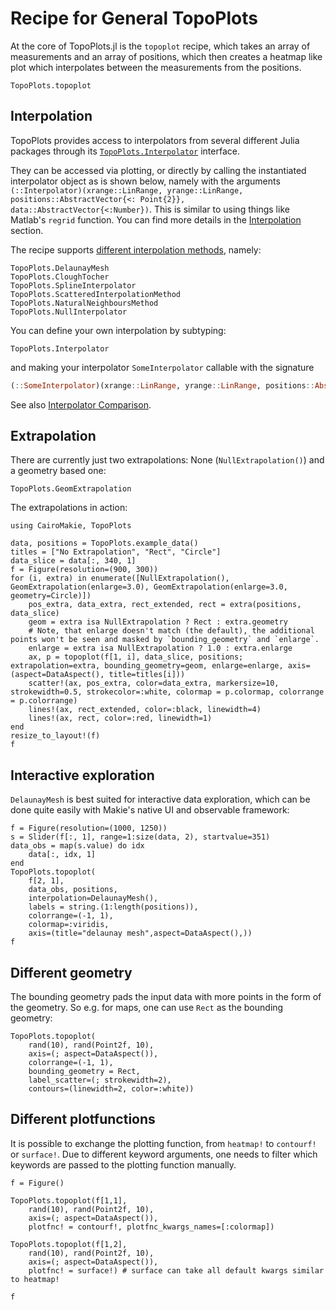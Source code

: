 # Recipe for General TopoPlots


At the core of TopoPlots.jl is the `topoplot` recipe, which takes an array of measurements and an array of positions, which then creates a heatmap like plot which interpolates between the measurements from the positions.

```@docs
TopoPlots.topoplot
```

## Interpolation

TopoPlots provides access to interpolators from several different Julia packages through its [`TopoPlots.Interpolator`](@ref) interface.

They can be accessed via plotting, or directly by calling the instantiated interpolator object as is shown below, namely with the arguments `(::Interpolator)(xrange::LinRange, yrange::LinRange, positions::AbstractVector{<: Point{2}}, data::AbstractVector{<:Number})`.  This is similar to using things like Matlab's `regrid` function.  You can find more details in the [Interpolation](@ref) section.

The recipe supports [different interpolation methods](@ref "Interpolator Comparison"), namely:

```@docs
TopoPlots.DelaunayMesh
TopoPlots.CloughTocher
TopoPlots.SplineInterpolator
TopoPlots.ScatteredInterpolationMethod
TopoPlots.NaturalNeighboursMethod
TopoPlots.NullInterpolator
```

You can define your own interpolation by subtyping:

```@docs
TopoPlots.Interpolator
```

and making your interpolator `SomeInterpolator` callable with the signature
```julia
(::SomeInterpolator)(xrange::LinRange, yrange::LinRange, positions::AbstractVector{<: Point{2}}, data::AbstractVector{<:Number}; mask=nothing)
```

See also [Interpolator Comparison](@ref).

## Extrapolation

There are currently just two extrapolations: None (`NullExtrapolation()`) and a geometry based one:

```@docs
TopoPlots.GeomExtrapolation
```

The extrapolations in action:

```@example general
using CairoMakie, TopoPlots

data, positions = TopoPlots.example_data()
titles = ["No Extrapolation", "Rect", "Circle"]
data_slice = data[:, 340, 1]
f = Figure(resolution=(900, 300))
for (i, extra) in enumerate([NullExtrapolation(), GeomExtrapolation(enlarge=3.0), GeomExtrapolation(enlarge=3.0, geometry=Circle)])
    pos_extra, data_extra, rect_extended, rect = extra(positions, data_slice)
    geom = extra isa NullExtrapolation ? Rect : extra.geometry
    # Note, that enlarge doesn't match (the default), the additional points won't be seen and masked by `bounding_geometry` and `enlarge`.
    enlarge = extra isa NullExtrapolation ? 1.0 : extra.enlarge
    ax, p = topoplot(f[1, i], data_slice, positions; extrapolation=extra, bounding_geometry=geom, enlarge=enlarge, axis=(aspect=DataAspect(), title=titles[i]))
    scatter!(ax, pos_extra, color=data_extra, markersize=10, strokewidth=0.5, strokecolor=:white, colormap = p.colormap, colorrange = p.colorrange)
    lines!(ax, rect_extended, color=:black, linewidth=4)
    lines!(ax, rect, color=:red, linewidth=1)
end
resize_to_layout!(f)
f
```


## Interactive exploration

`DelaunayMesh` is best suited for interactive data exploration, which can be done quite easily with Makie's native UI and observable framework:

```@example general
f = Figure(resolution=(1000, 1250))
s = Slider(f[:, 1], range=1:size(data, 2), startvalue=351)
data_obs = map(s.value) do idx
    data[:, idx, 1]
end
TopoPlots.topoplot(
    f[2, 1],
    data_obs, positions,
    interpolation=DelaunayMesh(),
    labels = string.(1:length(positions)),
    colorrange=(-1, 1),
    colormap=:viridis,
    axis=(title="delaunay mesh",aspect=DataAspect(),))
f
```

## Different geometry

The bounding geometry pads the input data with more points in the form of the geometry.
So e.g. for maps, one can use `Rect` as the bounding geometry:

```@example general
TopoPlots.topoplot(
    rand(10), rand(Point2f, 10),
    axis=(; aspect=DataAspect()),
    colorrange=(-1, 1),
    bounding_geometry = Rect,
    label_scatter=(; strokewidth=2),
    contours=(linewidth=2, color=:white))
```


## Different plotfunctions

It is possible to exchange the plotting function, from `heatmap!` to `contourf!` or `surface!`. Due to different keyword arguments, one needs to filter which keywords are passed to the plotting function manually.

```@example general
f = Figure()

TopoPlots.topoplot(f[1,1],
    rand(10), rand(Point2f, 10),
    axis=(; aspect=DataAspect()),
    plotfnc! = contourf!, plotfnc_kwargs_names=[:colormap])

TopoPlots.topoplot(f[1,2],
    rand(10), rand(Point2f, 10),
    axis=(; aspect=DataAspect()),
    plotfnc! = surface!) # surface can take all default kwargs similar to heatmap!

f

```
